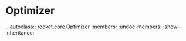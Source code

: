 # Optimizer

.. autoclass:: rocket.core.Optimizer
   :members:
   :undoc-members:
   :show-inheritance:
